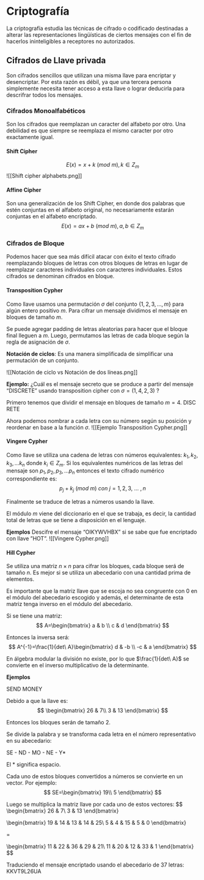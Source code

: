 # Criptografía
La criptografía estudia las técnicas de cifrado o codificado destinadas a alterar las representaciones lingüísticas de ciertos mensajes con el fin de hacerlos ininteligibles a receptores no autorizados.

## Cifrados de Llave privada
Son cifrados sencillos que utilizan una misma llave para encriptar y desencriptar. Por esta razón es débil, ya que una tercera persona simplemente necesita tener acceso a esta llave o lograr deducirla para descrifrar todos los mensajes.

### Cifrados Monoalfabéticos
Son los cifrados que reemplazan un caracter del alfabeto por otro. Una debilidad es que siempre se reemplaza el mismo caracter por otro exactamente igual.

#### Shift Cipher
$$
E(x)=x+k\ (mod\ m),k\in Z_m
$$
![[Shift cipher alphabets.png]]

#### Affine Cipher
Son una generalización de los Shift Cipher, en donde dos palabras que estén conjuntas en el alfabeto original, no necesariamente estarán conjuntas en el alfabeto encriptado.
$$
E(x)=ax+b\ (mod\ m),a,b\in Z_m
$$

### Cifrados de Bloque
Podemos hacer que sea más difícil atacar con éxito el texto cifrado reemplazando bloques de letras con otros bloques de letras en lugar de reemplazar caracteres individuales con caracteres individuales. Estos cifrados se denominan cifrados en bloque.

#### Transposition Cypher
Como llave usamos una permutación $\sigma$ del conjunto $\{1,2,3, ..., m\}$ para algún entero positivo $m$. Para cifrar un mensaje dividimos el mensaje en bloques de tamaño $m$.

Se puede agregar padding de letras aleatorias para hacer que el bloque final lleguen a $m$. Luego, permutamos las letras de cada bloque según la regla de asignación de $\sigma$.

**Notación de ciclos**: Es una manera simplificada de simplificar una permutación de un conjunto.

![[Notación de ciclo vs Notación de dos líneas.png]]

**Ejemplo:**
¿Cuál es el mensaje secreto que se produce a partir del mensaje “DISCRETE” usando transposition cipher con $\sigma = (1, 4, 2, 3)$ ?

Primero tenemos que dividir el mensaje en bloques de tamaño $m=4$.
DISC RETE

Ahora podemos nombrar a cada letra con su número según su posición y reordenar en base a la función $\sigma$.
![[Ejemplo Transposition Cypher.png]]
#### Vingere Cypher
Como llave se utiliza una cadena de letras con números equivalentes: $k_1, k_2, k_3, ... k_n$ donde $k_i\in Z_m$. Si los equivalentes numéricos de las letras del mensaje son $p_1,p_2,p_3,... p_n$ entonces el texto cifrado numérico correspondiente es:
$$
p_j+k_j\ (mod\ m)\ con\ j=1,2,3,\ \dots\ ,n
$$

Finalmente se traduce de letras a números usando la llave.

El módulo $m$ viene del diccionario en el que se trabaja, es decir, la cantidad total de letras que se tiene a disposición en el lenguaje.

**Ejemplos**
Descifre el mensaje “OIKYWVHBX” si se sabe que fue encriptado con llave ”HOT”.
![[Vingere Cypher.png]]

#### Hill Cypher
Se utiliza una matriz $n \times n$ para cifrar los bloques, cada bloque será de tamaño $n$. Es mejor si se utiliza un abecedario con una cantidad prima de elementos.

Es importante que la matriz llave que se escoja no sea congruente con 0 en el módulo del abecedario escogido y además, el determinante de esta matriz tenga inverso en el módulo del abecedario.

Si se tiene una matriz:
$$
A=\begin{bmatrix}
a & b \\
c & d
\end{bmatrix}
$$

Entonces la inversa será:
$$
A^{-1}=\frac{1}{det\ A}\begin{bmatrix}
d & -b \\
-c & a
\end{bmatrix}
$$

En álgebra modular la división no existe, por lo que $\frac{1}{det\ A}$ se convierte en el inverso multiplicativo de la determinante.

**Ejemplos**

SEND MONEY

Debido a que la llave es:
$$
\begin{bmatrix}
26 & 7\\
3 & 13
\end{bmatrix}
$$

Entonces los bloques serán de tamaño 2.

Se divide la palabra y se transforma cada letra en el número representativo en su abecedario:

SE - ND - MO - NE - Y*

El * significa espacio.

Cada uno de estos bloques convertidos a números se convierte en un vector. Por ejemplo:
$$
SE=\begin{bmatrix}
19\\
5
\end{bmatrix}
$$

Luego se multiplica la matriz llave por cada uno de estos vectores:
$$
\begin{bmatrix}
26 & 7\\
3 & 13
\end{bmatrix}

\begin{bmatrix}
19 & 14 & 13 & 14 & 25\\
5 & 4 & 15 & 5 & 0
\end{bmatrix}

=

\begin{bmatrix}
11 & 22 & 36 & 29 & 21\\
11 & 20 & 12 & 33 & 1
\end{bmatrix}
$$

Traduciendo el mensaje encriptado usando el abecedario de 37 letras:
KKVT9L26UA
